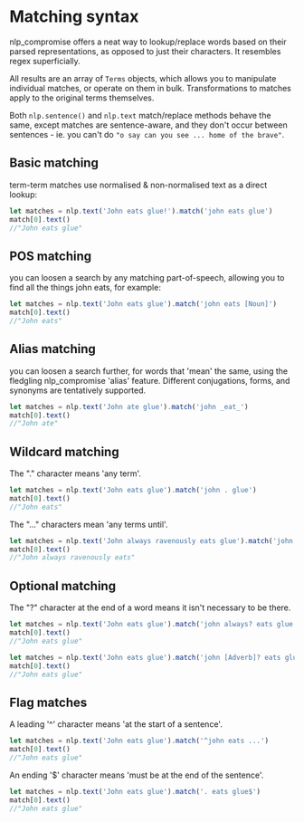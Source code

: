 # Matching syntax

nlp_compromise offers a neat way to lookup/replace words based on their parsed representations, as opposed to just their characters.
It resembles regex superficially.

All results are an array of `Terms` objects, which allows you to manipulate individual matches, or operate on them in bulk. Transformations to matches apply to the original terms themselves.

Both `nlp.sentence()` and `nlp.text` match/replace methods behave the same, except matches are sentence-aware, and they don't occur between sentences - ie. you can't do `"o say can you see ... home of the brave"`.

## Basic matching
term-term matches use normalised & non-normalised text as a direct lookup:
```javascript
let matches = nlp.text('John eats glue!').match('john eats glue')
match[0].text()
//"John eats glue"
```

## POS matching
you can loosen a search by any matching part-of-speech, allowing you to find all the things john eats, for example:
```javascript
let matches = nlp.text('John eats glue').match('john eats [Noun]')
match[0].text()
//"John eats"
```

## Alias matching
you can loosen a search further, for words that 'mean' the same, using the fledgling nlp_compromise 'alias' feature. Different conjugations, forms, and synonyms are tentatively supported.
```javascript
let matches = nlp.text('John ate glue').match('john _eat_')
match[0].text()
//"John ate"
```

## Wildcard matching
The "." character means 'any term'.
```javascript
let matches = nlp.text('John eats glue').match('john . glue')
match[0].text()
//"John eats"
```
The "..." characters mean 'any terms until'.
```javascript
let matches = nlp.text('John always ravenously eats glue').match('john ... eats')
match[0].text()
//"John always ravenously eats"
```

## Optional matching
The "?" character at the end of a word means it isn't necessary to be there.
```javascript
let matches = nlp.text('John eats glue').match('john always? eats glue')
match[0].text()
//"John eats glue"

let matches = nlp.text('John eats glue').match('john [Adverb]? eats glue')
match[0].text()
//"John eats glue"
```

## Flag matches
A leading '^' character means 'at the start of a sentence'.
```javascript
let matches = nlp.text('John eats glue').match('^john eats ...')
match[0].text()
//"John eats glue"
```

An ending '$' character means 'must be at the end of the sentence'.
```javascript
let matches = nlp.text('John eats glue').match('. eats glue$')
match[0].text()
//"John eats glue"
```

